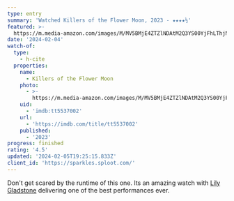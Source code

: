 ```yaml
---
type: entry
summary: 'Watched Killers of the Flower Moon, 2023 - ★★★★½'
featured: >-
  https://m.media-amazon.com/images/M/MV5BMjE4ZTZlNDAtM2Q3YS00YjFhLThjN2UtODg2ZGNlN2E2MWU2XkEyXkFqcGdeQXVyMTUzMTg2ODkz._V1_SX300.jpg
date: '2024-02-04'
watch-of:
  type:
    - h-cite
  properties:
    name:
      - Killers of the Flower Moon
    photo:
      - >-
        https://m.media-amazon.com/images/M/MV5BMjE4ZTZlNDAtM2Q3YS00YjFhLThjN2UtODg2ZGNlN2E2MWU2XkEyXkFqcGdeQXVyMTUzMTg2ODkz._V1_SX300.jpg
    uid:
      - 'imdb:tt5537002'
    url:
      - 'https://imdb.com/title/tt5537002'
    published:
      - '2023'
progress: finished
rating: '4.5'
updated: '2024-02-05T19:25:15.833Z'
client_id: 'https://sparkles.sploot.com/'
---
```

Don't get scared by the runtime of this one. Its an amazing watch with [Lily Gladstone](https://www.imdb.com/name/nm4291409/) delivering one of the best performances ever.
